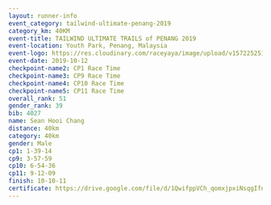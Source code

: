 ```yaml
---
layout: runner-info 
event_category: tailwind-ultimate-penang-2019 
category_km: 40KM 
event-title: TAILWIND ULTIMATE TRAILS of PENANG 2019 
event-location: Youth Park, Penang, Malaysia 
event-logo: https://res.cloudinary.com/raceyaya/image/upload/v1572252513/logo/utop-2019_h9tzys.jpg 
event-date: 2019-10-12 
checkpoint-name2: CP1 Race Time 
checkpoint-name3: CP9 Race Time 
checkpoint-name4: CP10 Race Time 
checkpoint-name5: CP11 Race Time 
overall_rank: 51
gender_rank: 39
bib: 4027
name: Sean Hooi Chang
distance: 40km
category: 40km
gender: Male
cp1: 1-39-14
cp9: 3-57-59
cp10: 6-54-36
cp11: 9-12-09
finish: 10-10-11
certificate: https://drive.google.com/file/d/1QwifppVCh_qomxjpxiNsqgIfniaRpf4a/view?usp=sharing
---
```


